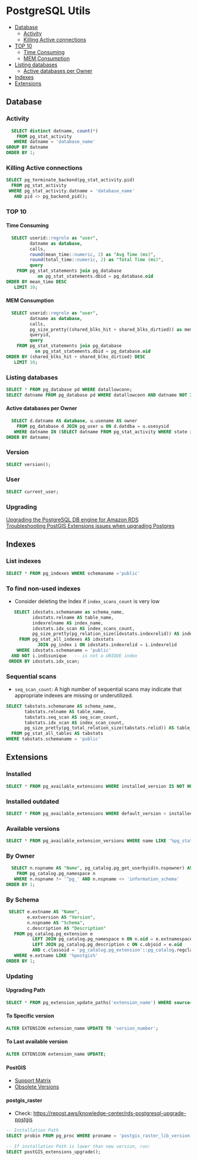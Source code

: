 # PostgreSQL Utils

<!-- TOC depthFrom:2 -->
- [Database](#database)
  * [Activity](#activity)
  * [Killing Active connections](#killing-active-connections)
- [TOP 10](#top-10)
  * [Time Consuming](#time-consuming)
  * [MEM Consumption](#mem-consumption)
- [Listing databases](#listing-databases)
  * [Active databases per Owner](#active-databases-per-owner)
- [Indexes](#indexes)
- [Extensions](#extensions)
<!-- /TOC -->

<a name="database"></a>
## Database

<a name="activity"></a>
### Activity
```sql
  SELECT distinct datname, count(*)
    FROM pg_stat_activity
   WHERE datname = 'database_name'
GROUP BY datname
ORDER BY 1;
```
<a name="killing-active-connections"></a>
### Killing Active connections
```sql
SELECT pg_terminate_backend(pg_stat_activity.pid)
  FROM pg_stat_activity
 WHERE pg_stat_activity.datname = 'database_name'
   AND pid <> pg_backend_pid();
```

<a name="top-10"></a>
### TOP 10
<a name="#time-consuming"></a>
#### Time Consuming
```sql
  SELECT userid::regrole as "user",
         datname as database,
         calls,
         round(mean_time::numeric, 2) as "Avg Time (ms)",
         round(total_time::numeric, 2) as "Total Time (ms)",
         query
    FROM pg_stat_statements join pg_database
            on pg_stat_statements.dbid = pg_database.oid
ORDER BY mean_time DESC
   LIMIT 10;
```
<a name="#mem-consumption"></a>
#### MEM Consumption
```sql
  SELECT userid::regrole as "user",
         datname as database,
         calls,
         pg_size_pretty((shared_blks_hit + shared_blks_dirtied)) as mem,
         queryid,
         query
    FROM pg_stat_statements join pg_database
           on pg_stat_statements.dbid = pg_database.oid
ORDER BY (shared_blks_hit + shared_blks_dirtied) DESC
   LIMIT 10;
```

<a name="#listing-databases"></a>
### Listing databases
```sql
SELECT * FROM pg_database pd WHERE datallowconn;
SELECT datname FROM pg_database pd WHERE datallowconn AND datname NOT IN ('rdsadmin', 'template1');
```
<a name="#active-databases-per-owner"></a>
#### Active databases per Owner
```sql
  SELECT d.datname AS database, u.usename AS owner
    FROM pg_database d JOIN pg_user u ON d.datdba = u.usesysid
   WHERE datname IN (SELECT datname FROM pg_stat_activity WHERE state is not null)
ORDER BY datname;
```

### Version
```sql
SELECT version();
```
### User
```sql
SELECT current_user;
```
### Upgrading
[Upgrading the PostgreSQL DB engine for Amazon RDS](https://docs.aws.amazon.com/AmazonRDS/latest/UserGuide/USER_UpgradeDBInstance.PostgreSQL.html#USER_UpgradeDBInstance.PostgreSQL.MajorVersion.Process)  
[Troubleshooting PostGIS Extensions issues when upgrading Postgres](https://repost.aws/knowledge-center/rds-postgresql-upgrade-postgis)


<a name="indexes"></a>
## Indexes

### List indexes
```sql
SELECT * FROM pg_indexes WHERE schemaname ='public'
```

### To find non-used indexes
* Consider deleting the Index if `index_scans_count` is very low
```sql
   SELECT idxstats.schemaname as schema_name,
          idxstats.relname AS table_name,
          indexrelname AS index_name,
          idxstats.idx_scan AS index_scans_count,
          pg_size_pretty(pg_relation_size(idxstats.indexrelid)) AS index_size
     FROM pg_stat_all_indexes AS idxstats
            JOIN pg_index i ON idxstats.indexrelid = i.indexrelid
    WHERE idxstats.schemaname = 'public'
  AND NOT i.indisunique   -- is not a UNIQUE index
 ORDER BY idxstats.idx_scan;
```

### Sequential scans
* `seq_scan_count`: A high number of sequential scans may indicate that appropriate indexes are missing or underutilized.
```sql
SELECT tabstats.schemaname AS schema_name,
       tabstats.relname AS table_name,
       tabstats.seq_scan AS seq_scan_count,
       tabstats.idx_scan AS index_scan_count,
       pg_size_pretty(pg_total_relation_size(tabstats.relid)) AS table_size
  FROM pg_stat_all_tables AS tabstats
WHERE tabstats.schemaname = 'public'
```

<a name="extensions"></a>
## Extensions

### Installed
```sql
SELECT * FROM pg_available_extensions WHERE installed_version IS NOT NULL order by 1;
```
### Installed outdated
```sql
SELECT * FROM pg_available_extensions WHERE default_version > installed_version;
```
### Available versions
```sql
SELECT * FROM pg_available_extension_versions WHERE name LIKE '%pg_stat_statements%';
```
### By Owner
```sql
  SELECT n.nspname AS "Name", pg_catalog.pg_get_userbyid(n.nspowner) AS "Owner"
    FROM pg_catalog.pg_namespace n
   WHERE n.nspname !~ '^pg_' AND n.nspname <> 'information_schema'
ORDER BY 1;
```
### By Schema
```sql
 SELECT e.extname AS "Name",
        e.extversion AS "Version",
        n.nspname AS "Schema",
        c.description AS "Description"
   FROM pg_catalog.pg_extension e
          LEFT JOIN pg_catalog.pg_namespace n ON n.oid = e.extnamespace
          LEFT JOIN pg_catalog.pg_description c ON c.objoid = e.oid
          AND c.classoid = 'pg_catalog.pg_extension'::pg_catalog.regclass
   WHERE e.extname LIKE '%postgis%'
ORDER BY 1;
```
### Updating
#### Upgrading Path
```sql
SELECT * FROM pg_extension_update_paths('extension_name') WHERE source='current_version_number' AND target NOT LIKE '%next%' AND source<target AND path LIKE '%--%';
```
#### To Specific version
```sql
ALTER EXTENSION extension_name UPDATE TO 'version_number';
```
#### To Last available version
```sql
ALTER EXTENSION extension_name UPDATE;
```

#### PostGIS 
* [Support Matrix](https://trac.osgeo.org/postgis/wiki/UsersWikiPostgreSQLPostGIS#PostGISSupportMatrix)
* [Obsolete Versions](https://trac.osgeo.org/postgis/wiki/PostGISObsoleteVersionsMatrix)

#### postgis_raster  
- Check: https://repost.aws/knowledge-center/rds-postgresql-upgrade-postgis
```sql
-- Installation Path
SELECT probin FROM pg_proc WHERE proname = 'postgis_raster_lib_version';

-- If installation Path is lower than new version, run:
SELECT postGIS_extensions_upgrade();
```
